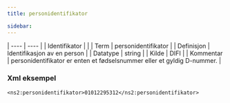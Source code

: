 ```yaml
---
title: personidentifikator 

sidebar:
---
```


| ---- | ---- |
| Identifikator |  |
| Term | personidentifikator |
| Definisjon | Identifikasjon av en person |
| Datatype | string |
| Kilde | DIFI |
| Kommentar | personidentifikator er enten et fødselsnummer eller et gyldig D-nummer. | 

### Xml eksempel

```
<ns2:personidentifikator>01012295312</ns2:personidentifikator>
```


